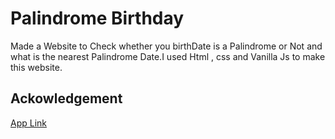# **Palindrome Birthday**

Made a Website to Check whether you birthDate is a Palindrome or Not and what is the nearest Palindrome Date.I used Html , css and Vanilla Js to make this website.

## Ackowledgement

[App Link](https://6yu76.csb.app/)
